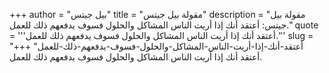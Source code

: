 +++
author = "بيل جيتس"
title = "مقولة بيل جيتس"
description = "مقولة بيل جيتس: أعتقد أنك إذا أريت الناس المشاكل والحلول فسوف يدفعهم ذلك للعمل."
quote = '''أعتقد أنك إذا أريت الناس المشاكل والحلول فسوف يدفعهم ذلك للعمل.'''
slug = "أعتقد-أنك-إذا-أريت-الناس-المشاكل-والحلول-فسوف-يدفعهم-ذلك-للعمل"
+++
أعتقد أنك إذا أريت الناس المشاكل والحلول فسوف يدفعهم ذلك للعمل.
